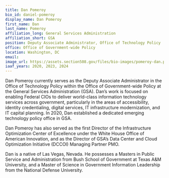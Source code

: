 ```yaml
---
title: Dan Pomeroy
bio_id: daniel-pomeroy
display_name: Dan Pomeroy
first_name: Dan
last_name: Pomeroy
affiliation_long: General Services Administration
affiliation_short: GSA
position: Deputy Associate Administrator, Office of Technology Policy
office: Office of Government-wide Policy
location: Washington, DC
email: 
image_url: https://assets.section508.gov/files/bio-images/pomeroy-dan.png
iaaf_years: 2020, 2023, 2024
---
```

Dan Pomeroy currently serves as the Deputy Associate Administrator in the Office of Technology Policy within the Office of Government-wide Policy at the General Services Administration (GSA). Dan’s work is focused on enabling Federal CIOs to deliver world-class information technology services across government, particularly in the areas of accessibility, identity credentialing, digital services, IT infrastructure modernization, and IT capital planning. In 2020, Dan established a dedicated emerging technology policy office in GSA.

Dan Pomeroy has also served as the first Director of the Infrastructure Optimization Center of Excellence under the White House Office of American Innovation, and as the Director of GSA’s Data Center and Cloud Optimization Initiative (DCCOI) Managing Partner PMO.

Dan is a native of Las Vegas, Nevada. He possesses a Masters in Public Service and Administration from Bush School of Government at Texas A&M University, and a Master of Science in Government Information Leadership from the National Defense University.